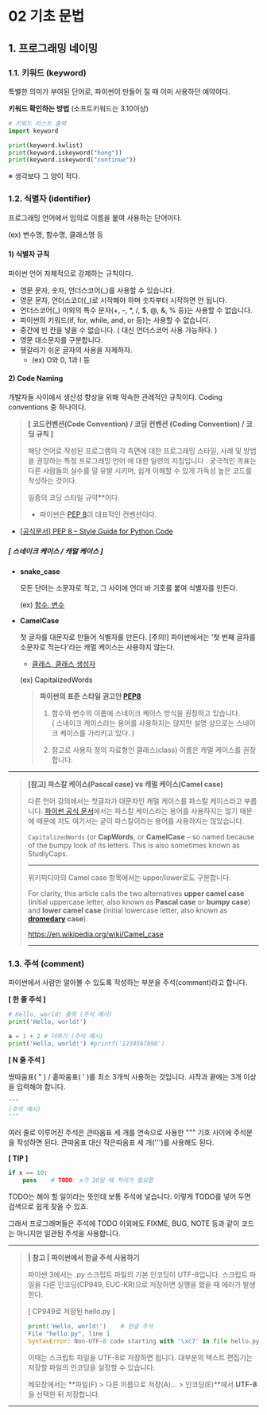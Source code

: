 # 02 기초 문법

## **1. 프로그래밍 네이밍**

### **1.1. 키워드 (keyword)**

특별한 의미가 부여된 단어로, 파이썬이 만들어 질 때 이미 사용하던 예약어다.



**키워드 확인하는 방법** (소프트키워드는 3.10이상)

```python
# 키워드 리스트 출력
import keyword

print(keyword.kwlist)
print(keyword.iskeyword("hong"))
print(keyword.iskeyword("continue"))
```

※ 생각보다 그 양이 적다. 









### **1.2. 식별자 (identifier)**

프로그래밍 언어에서 임의로 이름을 붙여 사용하는 단어이다.

(ex) 변수명, 함수명, 클래스명 등





#### **1) 식별자 규칙**

파이썬 언어 자체적으로 강제하는 규칙이다.

- 영문 문자, 숫자, 언더스코어(_)를 사용할 수 있습니다.
- 영문 문자, 언더스코더(_)로 시작해야 하며 숫자부터 시작하면 안 됩니다.
- 언더스코어(_) 이외의 특수 문자(+, -, *, /, $, @, &, % 등)는 사용할 수 없습니다.
- 파이썬의 키워드(if, for, while, and, or 등)는 사용할 수 없습니다.
- 중간에 빈 칸을 넣을 수 없습니다. ( 대신 언더스코어 사용 가능하다. )
- 영문 대소문자를 구분합니다.
- 헷갈리기 쉬운 글자의 사용을 자제하자.
  - (ex) O와 0, 1과 l 등






#### **2) Code Naming**

개발자들 사이에서 생산성 향상을 위해 약속한 관례적인 규칙이다.
Coding conventions 중 하나이다. 

> **[ 코드컨벤션(Code Convention) / 코딩 컨벤션 (Coding Convention) / 코딩 규칙 ]**
>
> 해당 언어로 작성된 프로그램의 각 측면에 대한 프로그래밍 스타일, 사례 및 방법을 권장하는 특정 프로그래밍 언어 에 대한 일련의 지침입니다 .
> 궁극적인 목표는 다른 사람들의 실수를 덜 유발 시키며, 쉽게 이해할 수 있게 가독성 높은 코드를 작성하는 것이다.
>
> 일종의 코딩 스타일 규약**이다. 
>
> - 파이썬은 [PEP 8](http://www.python.org/dev/peps/pep-0008/)이 대표적인 컨벤션이다.

* [[공식문서] PEP 8 – Style Guide for Python Code](https://peps.python.org/pep-0008/)



##### **[ 스네이크 케이스 / 캐멀 케이스 ]**

* **snake_case**

  모든 단어는 소문자로 적고, 그 사이에 언더 바 기호를 붙여 식별자를 만든다. 

  (ex) <u>함수, 변수</u>

* **CamelCase**

  첫 글자를 대문자로 만들어 식별자를 만든다. 
  [주의!] 파이썬에서는 '첫 번째 글자를 소문자로 적는다'라는 캐멀 케이스는 사용하지 않는다.

  * <u>클래스, 클래스 생성자</u>
  
  (ex) CapitalizedWords
  
  > **파이썬의 표준 스타일 권고안 [PEP8](https://www.python.org/dev/peps/pep-0008/#function-and-variable-names)**
  >
  > 1. 함수와 변수의 이름에 스네이크 케이스 방식을 권장하고 있습니다.  
  >    ( 스네이크 케이스라는 용어를 사용하지는 않지만 설명 상으로는 스네이크 케이스를 가리키고 있다. )
  >
  > 2. 참고로 사용자 정의 자료형인 클래스(class) 이름은 캐멀 케이스를 권장합니다.

---

> **[참고] 파스칼 케이스(Pascal case) vs 캐멀 케이스(Camel case)**
>
> 다른 언어 강의에서는 첫글자가 대문자인 캐멀 케이스를 파스칼 케이스라고 부릅니다. 
> [파이썬 공식 문서](https://peps.python.org/pep-0008/#descriptive-naming-styles)에서는 파스칼 케이스라는 용어를 사용하지는 않기 때문에 때문에 저도 여기서는 굳이 파스칼이라는 용어를 사용하지는 않았습니다. 
>
> `CapitalizedWords` (or **CapWords**, or **CamelCase** – so named because of the bumpy look of its letters. This is also sometimes known as StudlyCaps.
>
> ---
>
> 위키피디아의 Camel case 항목에서는 upper/lower로도 구분합니다.
>
> For clarity, this article calls the two alternatives **upper camel case** (initial uppercase letter, also known as **Pascal case** or **bumpy case**) and **lower camel case** (initial lowercase letter, also known as **[dromedary](https://en.wikipedia.org/wiki/Dromedary) case**).
>
> https://en.wikipedia.org/wiki/Camel_case
>
> ---







### **1.3. 주석 (comment)**

파이썬에서 사람만 알아볼 수 있도록 작성하는 부분을 주석(comment)라고 합니다. 



**[ 한 줄 주석 ]**

```python
# Hello, world! 출력 (주석 예시)
print('Hello, world!')
```

```python
a = 1 + 2 # 더하기 (주석 예시)
print('Hello, world!') #printf('1234567890')
```



**[ N 줄 주석 ]**

쌍따움표( " ) / 홑따움표( ' )를 최소 3개씩 사용하는 것입니다. 
시작과 끝에는 3개 이상을 입력해야 합니다. 

```python
"""
(주석 예시)
"""
```

여러 줄로 이루어진 주석은 큰따옴표 세 개를 연속으로 사용한 """ 기호 사이에 주석문을 작성하면 된다. 
큰따옴표 대신 작은따옴표 세 개(''')를 사용해도 된다.



**[ TIP ]**

```python
if x == 10:
    pass    # TODO: x가 10일 때 처리가 필요함
```

TODO는 해야 할 일이라는 뜻인데 보통 주석에 넣습니다. 
이렇게 TODO를 넣어 두면 검색으로 쉽게 찾을 수 있죠. 

그래서 프로그래머들은 주석에 TODO 이외에도 FIXME, BUG, NOTE 등과 같이 코드는 아니지만 일관된 주석을 사용합니다.



---

> **| 참고 |** **파이썬에서 한글 주석 사용하기**
>
> 파이썬 3에서는 .py 스크립트 파일의 기본 인코딩이 UTF-8입니다. 
> 스크립트 파일을 다른 인코딩(CP949, EUC-KR)으로 저장하면 실행을 했을 때 에러가 발생한다.
>
> [ CP949로 저장된 hello.py ]
>
> ```python
> print('Hello, world!')    # 한글 주석
> File "hello.py", line 1
> SyntaxError: Non-UTF-8 code starting with '\xc7' in file hello.py on line 1, but no encoding declared; see http://python.org/dev/peps/pep-0263/ for details
> ```
>
> 이때는 스크립트 파일을 UTF-8로 저장하면 됩니다. 
> 대부분의 텍스트 편집기는 저장할 파일의 인코딩을 설정할 수 있습니다. 
>
> 메모장에서는 **파일(F) > 다른 이름으로 저장(A)… > 인코딩(E)**에서 **UTF-8**을 선택한 뒤 저장합니다.

---









